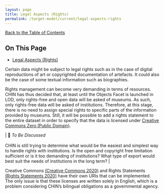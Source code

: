 ```yaml
---
layout: page
title: Legal Aspects (Rights)
permalink: /target-model/current/legal-aspects-rights
---
```

[Back to the Table of Contents](/target-model/current/information#table-of-contents)

## On This Page

* [Legal Aspects (Rights)](#)

Certain data might be subject to legal rights such as in the case of digital reproductions of art or copyrighted documentation of artefacts. It could also be the case of some textual information such as biographies.

Rights management can become very demanding in terms of resources. CHIN has thus decided that, at least until the Objects Facet is launched in LOD, only rights-free and open data will be asked of museums. As such, only rights-free data will be asked of institutions. Therefore, at this stage, there is no need to assign special rights to specific parts of the information provided by museums. Still, it will be possible to add a rights statement to the entire dataset in order to specify that the data is licensed under [Creative Commons Zero (Public Domain)](https://creativecommons.org/share-your-work/public-domain/cc0/). 


| 🔎  *To Be Discussed* <br/><br/>CHIN is still trying to determine what would be the easiest and simplest way to handle rights with institutions. Is the open and copyright free limitation sufficient or is it too demanding of institutions? What type of export would best suit the needs of institutions in the long term? |


Creative Commons [(Creative Commons 2020)](https://www.zotero.org/google-docs/?hWTZq2) and Rights Statements [(Rights Statements 2020)](https://www.zotero.org/google-docs/?MYOYq2) have their own URIs that can be implemented. The only issue is that these licenses are written solely in English, which is a problem considering CHIN’s bilingual obligations as a governmental agency.